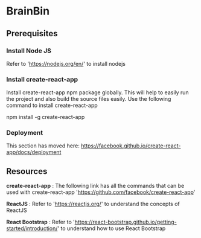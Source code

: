# BrainBin

## Prerequisites

### Install Node JS
Refer to 'https://nodejs.org/en/' to install nodejs

### Install create-react-app
Install create-react-app npm package globally. This will help to easily run the project and also build the source files easily. Use the following command to install create-react-app

npm install -g create-react-app




### Deployment

This section has moved here: https://facebook.github.io/create-react-app/docs/deployment


## Resources

**create-react-app** : The following link has all the commands that can be used with create-react-app 'https://github.com/facebook/create-react-app'

**ReactJS** : Refer to 'https://reactjs.org/' to understand the concepts of ReactJS

**React Bootstrap** : Refer to 'https://react-bootstrap.github.io/getting-started/introduction/' to understand how to use React Bootstrap
